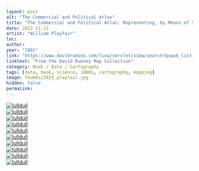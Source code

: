 ```yaml
---
layout: post
alt: "The Commercial and Political Atlas"
title: "The Commercial and Political Atlas: Representing, by Means of Stained Copper-plate Charts, the Progress of the Commerce, Revenues, Expenditure and Debts of England During the Whole of the Eighteenth Century"
date: 2023-11-11
artist: "William Playfair"
loc: 
author: 
year: "1801"
link: "https://www.davidrumsey.com/luna/servlet/view/search?q=pub_list_no=%2215749.000%22&os=0"
linktext: "From the David Rumsey Map Collection"
category: Book / Data / Cartography
tags: [data, book, science, 1800s, cartography, mapping]
image: thumbs/2023_playfair.jpg
hidden: false
permalink:
---
```





<div class="post_image">
	<a href="{{ site.baseurl }}/images/posts/2023_playfair/001.jpg" target="_blank">
	<img src="{{ site.baseurl }}/images/posts/2023_playfair/001.jpg" alt="lulldull"></a>
</div>

<div class="post_image">
	<a href="{{ site.baseurl }}/images/posts/2023_playfair/002.jpg" target="_blank">
	<img src="{{ site.baseurl }}/images/posts/2023_playfair/002.jpg" alt="lulldull"></a>
</div>

<div class="post_image">
	<a href="{{ site.baseurl }}/images/posts/2023_playfair/003.jpg" target="_blank">
	<img src="{{ site.baseurl }}/images/posts/2023_playfair/003.jpg" alt="lulldull"></a>
</div>

<div class="post_image">
	<a href="{{ site.baseurl }}/images/posts/2023_playfair/004.jpg" target="_blank">
	<img src="{{ site.baseurl }}/images/posts/2023_playfair/004.jpg" alt="lulldull"></a>
</div>

<div class="post_image">
	<a href="{{ site.baseurl }}/images/posts/2023_playfair/005.jpg" target="_blank">
	<img src="{{ site.baseurl }}/images/posts/2023_playfair/005.jpg" alt="lulldull"></a>
</div>

<div class="post_image">
	<a href="{{ site.baseurl }}/images/posts/2023_playfair/006.jpg" target="_blank">
	<img src="{{ site.baseurl }}/images/posts/2023_playfair/006.jpg" alt="lulldull"></a>
</div>

<div class="post_image">
	<a href="{{ site.baseurl }}/images/posts/2023_playfair/007.jpg" target="_blank">
	<img src="{{ site.baseurl }}/images/posts/2023_playfair/007.jpg" alt="lulldull"></a>
</div>

<div class="post_image">
	<a href="{{ site.baseurl }}/images/posts/2023_playfair/008.jpg" target="_blank">
	<img src="{{ site.baseurl }}/images/posts/2023_playfair/008.jpg" alt="lulldull"></a>
</div>

<div class="post_image">
	<a href="{{ site.baseurl }}/images/posts/2023_playfair/009.jpg" target="_blank">
	<img src="{{ site.baseurl }}/images/posts/2023_playfair/009.jpg" alt="lulldull"></a>
</div>

<div class="post_image">
	<a href="{{ site.baseurl }}/images/posts/2023_playfair/010.jpg" target="_blank">
	<img src="{{ site.baseurl }}/images/posts/2023_playfair/010.jpg" alt="lulldull"></a>
</div>

